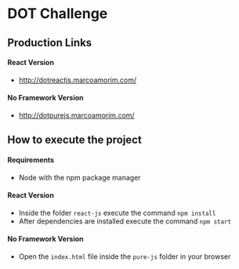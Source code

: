 # DOT Challenge

## Production Links

#### React Version

- http://dotreactjs.marcoamorim.com/

#### No Framework Version

- http://dotpurejs.marcoamorim.com/

## How to execute the project

#### Requirements

- Node with the npm package manager

#### React Version

- Inside the folder `react-js` execute the command `npm install`
- After dependencies are installed execute the command `npm start`

#### No Framework Version

- Open the `index.html` file inside the `pure-js` folder in your browser
